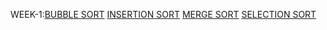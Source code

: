 WEEK-1:[BUBBLE SORT](https://github.com/Akshayasaisirivolu/2203A51223_DAA/blob/main/bubblesort.c)
       [INSERTION SORT](https://github.com/Akshayasaisirivolu/2203A51223_DAA/blob/main/insertionsort.exe)
       [MERGE SORT](https://github.com/Akshayasaisirivolu/2203A51223_DAA/blob/main/merge%20sort.exe)
       [SELECTION SORT]()

